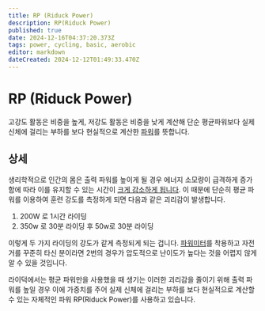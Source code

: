 ```yaml
---
title: RP (Riduck Power)
description: RP(Riduck Power)
published: true
date: 2024-12-16T04:37:20.373Z
tags: power, cycling, basic, aerobic
editor: markdown
dateCreated: 2024-12-12T01:49:33.470Z
---
```


# RP (Riduck Power)
고강도 활동은 비중을 높게, 저강도 활동은 비중을 낮게 계산해 단순 평균파워보다 실제 신체에 걸리는 부하를 보다 현실적으로 계산한 [파워](/ko/aerobic/cycling/term/power)를 뜻합니다.

## 상세
생리학적으로 인간의 몸은 출력 파워를 높이게 될 경우 에너지 소모량이 급격하게 증가함에 따라 이를 유지할 수 있는 시간이 [크게 감소하게 됩니다](/ko/RiduckService/PowerProfile). 
이 때문에 단순히 평균 파워를 이용하여 훈련 강도를 측정하게 되면 다음과 같은 괴리감이 발생합니다.

1. 200W 로 1시간 라이딩
2. 350w 로 30분 라이딩 후 50w로 30분 라이딩

이렇게 두 가지 라이딩의 강도가 같게 측정되게 되는 겁니다. 
[파워미터](/ko/aerobic/cycling/gear/powermeter)를 착용하고 자전거를 꾸준히 타신 분이라면 2번의 경우가 압도적으로 난이도가 높다는 것을 어렵지 않게 알 수 있을 것입니다.

라이덕에서는 평균 파워만을 사용했을 때 생기는 이러한 괴리감을 줄이기 위해 출력 파워를 높일 경우 이에 가중치를 주어 실제 신체에 걸리는 부하를 보다 현실적으로 계산할 수 있는 자체적인 파워 RP(Riduck Power)를 사용하고 있습니다.